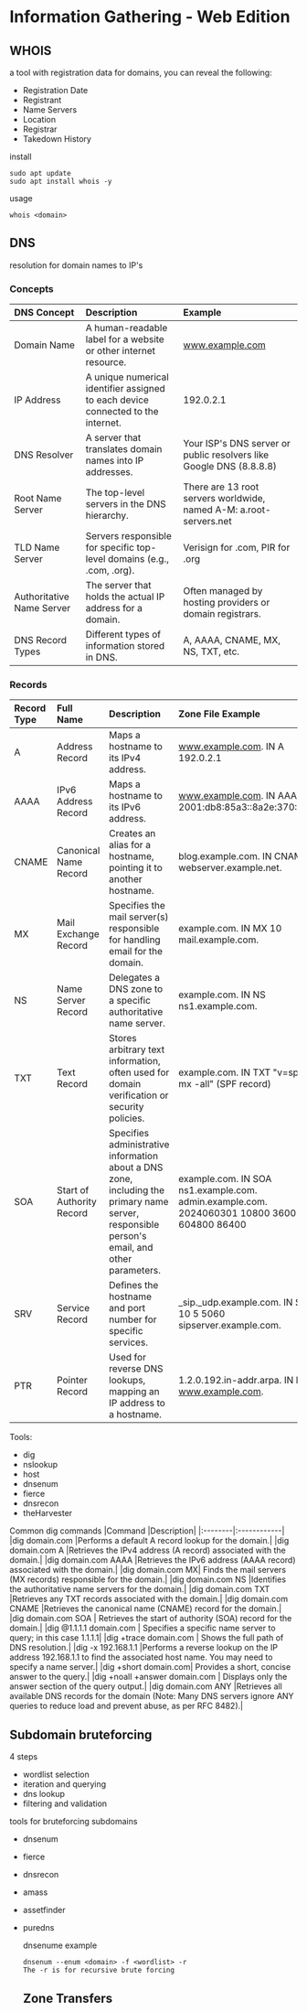 # Information Gathering - Web Edition

## WHOIS

a tool with registration data for domains, you can reveal the following:

- Registration Date
- Registrant
- Name Servers
- Location
- Registrar
- Takedown History

install
```
sudo apt update
sudo apt install whois -y
```

usage
```
whois <domain>
```

## DNS

resolution for domain names to IP's

### Concepts
|DNS Concept |	Description |	Example|
|:--------|:------------|:--------|
|Domain Name 	|A human-readable label for a website or other internet resource. 	|www.example.com|
|IP Address 	|A unique numerical identifier assigned to each device connected to the internet. 	|192.0.2.1|
|DNS Resolver 	|A server that translates domain names into IP addresses. 	|Your ISP's DNS server or public resolvers like Google DNS (8.8.8.8)|
|Root Name Server 	|The top-level servers in the DNS hierarchy. 	|There are 13 root servers worldwide, named A-M: a.root-servers.net|
|TLD Name Server |	Servers responsible for specific top-level domains (e.g., .com, .org).| 	Verisign for .com, PIR for .org|
|Authoritative Name Server| 	The server that holds the actual IP address for a domain. 	|Often managed by hosting providers or domain registrars.|
|DNS Record Types 	|Different types of information stored in DNS. |	A, AAAA, CNAME, MX, NS, TXT, etc.

### Records
|Record Type 	|Full Name 	|Description 	|Zone File Example|
|:--------|:------------|:--------|:--------|
|A |	Address Record |	Maps a hostname to its IPv4 address. |	www.example.com. IN A 192.0.2.1|
|AAAA 	|IPv6 Address Record 	|Maps a hostname to its IPv6 address. 	|www.example.com. IN AAAA 2001:db8:85a3::8a2e:370:7334|
|CNAME |	Canonical Name Record 	|Creates an alias for a hostname, pointing it to another hostname. 	|blog.example.com. IN CNAME webserver.example.net.|
|MX 	|Mail Exchange Record| 	Specifies the mail server(s) responsible for handling email for the domain. 	|example.com. IN MX 10 mail.example.com.|
|NS 	|Name Server Record 	|Delegates a DNS zone to a specific authoritative name server. |	example.com. IN NS ns1.example.com.|
|TXT 	|Text Record 	|Stores arbitrary text information, often used for domain verification or security policies. 	|example.com. IN TXT "v=spf1 mx -all" (SPF record)|
|SOA 	|Start of Authority Record 	|Specifies administrative information about a DNS zone, including the primary name server, responsible person's email, and other parameters. 	|example.com. IN SOA ns1.example.com. admin.example.com. 2024060301 10800 3600 604800 86400|
|SRV 	|Service Record 	|Defines the hostname and port number for specific services. 	|_sip._udp.example.com. IN SRV 10 5 5060 sipserver.example.com.|
|PTR 	|Pointer Record 	|Used for reverse DNS lookups, mapping an IP address to a hostname. 	|1.2.0.192.in-addr.arpa. IN PTR www.example.com.|


Tools:
- dig
- nslookup
- host
- dnsenum
- fierce
- dnsrecon
- theHarvester

Common dig commands
|Command 	|Description|
|:--------|:------------|
|dig domain.com 	|Performs a default A record lookup for the domain.|
|dig domain.com A 	|Retrieves the IPv4 address (A record) associated with the domain.|
|dig domain.com AAAA 	|Retrieves the IPv6 address (AAAA record) associated with the domain.|
|dig domain.com MX| 	Finds the mail servers (MX records) responsible for the domain.|
|dig domain.com NS 	|Identifies the authoritative name servers for the domain.|
|dig domain.com TXT 	|Retrieves any TXT records associated with the domain.|
|dig domain.com CNAME 	|Retrieves the canonical name (CNAME) record for the domain.|
|dig domain.com SOA |	Retrieves the start of authority (SOA) record for the domain.|
|dig @1.1.1.1 domain.com |	Specifies a specific name server to query; in this case 1.1.1.1|
|dig +trace domain.com |	Shows the full path of DNS resolution.|
|dig -x 192.168.1.1 	|Performs a reverse lookup on the IP address 192.168.1.1 to find the associated host name. You may need to specify a name server.|
|dig +short domain.com| 	Provides a short, concise answer to the query.|
|dig +noall +answer domain.com |	Displays only the answer section of the query output.|
|dig domain.com ANY 	|Retrieves all available DNS records for the domain (Note: Many DNS servers ignore ANY queries to reduce load and prevent abuse, as per RFC 8482).|

## Subdomain bruteforcing

4 steps
- wordlist selection
- iteration and querying
- dns lookup
- filtering and validation

tools for bruteforcing subdomains
- dnsenum
- fierce
- dnsrecon
- amass
- assetfinder
- puredns

  dnsenume example
  ```
  dnsenum --enum <domain> -f <wordlist> -r
  The -r is for recursive brute forcing
  ```

  ## Zone Transfers

  
